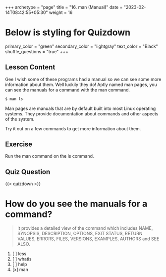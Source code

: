 +++
archetype = "page"
title = "16. man (Manual)"
date = "2023-02-14T08:42:55+05:30"
weight = 16
# Below is styling for Quizdown
primary_color = "green"
secondary_color = "lightgray"
text_color = "Black"
shuffle_questions = "true"
+++

## Lesson Content

Gee I wish some of these programs had a manual so we can see some more information about them. Well luckily they do! Aptly named man pages, you can see the manuals for a command with the man command. 

```bash
$ man ls
```
Man pages are manuals that are by default built into most Linux operating systems. They provide documentation about commands and other aspects of the system. 

Try it out on a few commands to get more information about them.

## Exercise

Run the man command on the ls command.

## Quiz Question

{{< quizdown >}}

# How do you see the manuals for a command?

> It provides a detailed view of the command which includes NAME, SYNOPSIS, DESCRIPTION, OPTIONS, EXIT STATUS, RETURN VALUES, ERRORS, FILES, VERSIONS, EXAMPLES, AUTHORS and SEE ALSO.

1. [ ] less
2. [ ] whatis
3. [ ] help
4. [x] man

